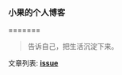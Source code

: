 ### 小果的个人博客
=======


> 告诉自己，把生活沉淀下来。


文章列表: **[issue](https://github.com/tomayday/MyBlog/issues?state=open)**



  
  
